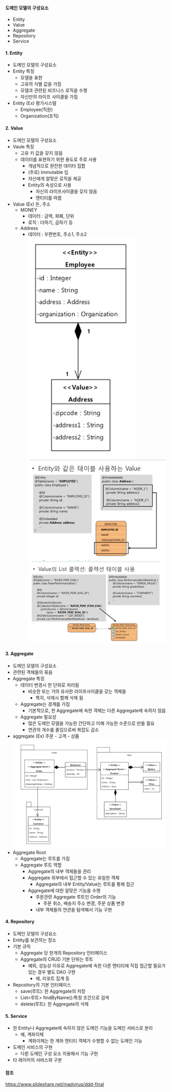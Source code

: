 #### 도메인 모델의 구성요소
- Entity
- Value
- Aggregate
- Repository
- Service

#### 1. Entity
- 도메인 모델의 구성요소
- Entity 특징
    - 모델을 표현
    - 고유의 식별 값을 가짐
    - 모델과 관련된 비즈니스 로직을 수행
    - 자신만의 라이프 사이클을 가짐
- Entity (Ex) 평가시스템
    - Employee(직원)
    - Organization(조직)

#### 2. Value
- 도메인 모델의 구성요소
- Vaule 특징 
    - 고유 키 값을 갖지 않음
    - 데이터를 표현하기 위한 용도로 주로 사용
        - 개념적으로 완전한 데이터 집합
        - (주로) Immutable 임
        - 자신에게 알맞은 로직을 제공
        - Entity의 속성으로 사용
            - 자신의 라이프사이클을 갖지 않음
            - 엔티티를 따름
- Value (Ex) 돈, 주소
    - MONEY
        - 데이터 : 금액, 화폐, 단위
        - 로직 : 더하기, 곱하기 등
    - Address
        - 데이터 : 우편번호, 주소1, 주소2
![alt text](/image/아키텍처/value.PNG )
![alt text](/image/아키텍처/entity-value.png )
![alt text](/image/아키텍처/entity-value2.png )

#### 3. Aggregate
- 도메인 모델의 구성요소
- 관련된 객체들의 묶음
- Aggregate 특징
    - 데이터 변경시 한 단위로 처리됨
        - 비슷한 또는 거의 유사한 라이프사이클을 갖는 객체들
            - 특히, 삭제시 함께 삭제 됨
    - Aggregate는 경계를 가짐
        - 기본적으로, 한 Aggregate에 속한 객체는 다른 Aggregate에 속하지 않음
    - Aggregate 필요성
        - 많은 도메인 모델을 가능한 간단하고 이해 가능한 수준으로 만들 필요
        - 연관의 개수를 줄임으로써 복잡도 감소
- aggregate (Ex) 주문 - 고객 - 상품
![alt text](/image/아키텍처/aggregate.png )
- Aggregate Root
    - Aggregate는 루트를 가짐
    - Aggregate 루트 역할
        - Aggregate의 내부 객체들을 관리
        - Aggregate 외부에서 접근할 수 있는 유일한 객체
            - Aggregate의 내부 Entity/Value는 루트를 통해 접근
        - Aggregate에 대한 알맞은 기능을 수행
            - 주문관련 Aggregate 루트인 Order의 기능
                - 주문 취소, 배송지 주소 변경, 주문 상품 변경
            - 내부 객체들의 연관을 탐색해서 기능 구현

#### 4. Repository
- 도메인 모델의 구성요소
- Entity를 보관하는 장소
- 기본 규칙
    - Aggregate 당 한개의 Repository 인터페이스
    - Aggregate의 CRUD 기본 단위는 루트
        - 예외, 성능상 이유로 Aggregate에 속한 다른 엔티티에 직접 접근할 필요가 있는 경우 별도 DAO 구현
            - 예, 리포트 집계 등
- Repository의 기본 인터페이스
    - save(루트): 한 Aggregate의 저장
    - List<루트> findByName():특정 조건으로 검색
    - delete(루트): 한 Aggregate의 삭제

#### 5. Service
- 한 Entity나 Aggregate에 속하지 않은 도메인 기능을 도메인 서비스로 분리
    - 예, 계좌이체
        - 계좌이체는 한 계좌 엔티티 객체가 수행할 수 없는 도메인 기능
- 도메인 서비스의 구현
    - 다른 도메인 구성 요소 이용해서 기능 구현
- 타 레이어의 서비스와 구분



#### 참조
https://www.slideshare.net/madvirus/ddd-final